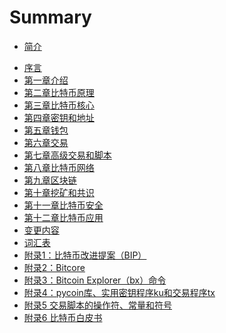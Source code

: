 # Summary

* [简介](README.md)
<!-- * [中文版序言](cn-preface.md) -->
<!-- * [译者序](trans-preface.md) -->
* [序言](preface.md)
* [第一章介绍](ch01.md)
* [第二章比特币原理](ch02.md)
* [第三章比特币核心](ch03.md)
* [第四章密钥和地址](ch04.md)
* [第五章钱包](ch05.md)
* [第六章交易](ch06.md)
* [第七章高级交易和脚本](ch07.md)
* [第八章比特币网络](ch08.md)
* [第九章区块链](ch09.md)
* [第十章挖矿和共识](ch10.md)
* [第十一章比特币安全](ch11.md)
* [第十二章比特币应用](ch12.md)
* [变更内容](changelog.md)
* [词汇表](glossary.md)
* [附录1：比特币改进提案（BIP）](appdx-bips.md)
* [附录2：Bitcore](appdx-bitcore.md)
* [附录3：Bitcoin Explorer（bx）命令](appdx-bx.md)
* [附录4：pycoin库、实用密钥程序ku和交易程序tx](appdx-pycoin.md)
* [附录5 交易脚本的操作符、常量和符号](appdx-scriptops.md)
* [附录6 比特币白皮书](appdx-bitcoinwhitepaper.md)
<!-- * [附录7 隔离见证](appdx-segwit.md) -->
<!-- * [附录8 染色币](appdx-colored_coins.md) -->
